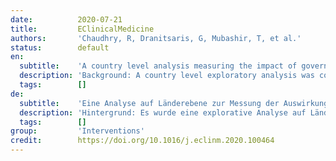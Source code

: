 ```yaml
---
date:          2020-07-21
title:         EClinicalMedicine
authors:       'Chaudhry, R, Dranitsaris, G, Mubashir, T, et al.'
status:        default
en:
  subtitle:    'A country level analysis measuring the impact of government actions, country preparedness and socioeconomic factors on COVID-19 mortality and related health outcomes'
  description: 'Background: A country level exploratory analysis was conducted to assess the impact of timing and type of national health policy/actions undertaken towards COVID-19 mortality and related health outcomes. Methods: Information on COVID-19 policies and health outcomes were extracted from websites and country specific sources. Data collection included the government’s action, level of national preparedness, and country specific socioeconomic factors. Data was collected from the top 50 countries ranked by number of cases. Multivariable negative binomial regression was used to identify factors associated with COVID-19 mortality and related health outcomes. Findings: Increasing COVID-19 caseloads were associated with countries with higher obesity (adjusted rate ratio [RR]=1.06; 95%CI: 1.011.11), median population age (RR=1.10; 95%CI: 1.051.15) and longer time to border closures from the first reported case (RR=1.04; 95%CI: 1.011.08). Increased mortality per million was significantly associated with higher obesity prevalence (RR=1.12; 95%CI: 1.061.19) and per capita gross domestic product (GDP) (RR=1.03; 95%CI: 1.001.06). Reduced income dispersion reduced mortality (RR=0.88; 95%CI: 0.830.93) and the number of critical cases (RR=0.92; 95% CI: 0.870.97). Rapid border closures, full lockdowns, and wide-spread testing were not associated with COVID-19 mortality per million people. However, full lockdowns (RR=2.47: 95%CI: 1.085.64) and reduced country vulnerability to biological threats (i.e. high scores on the global health security scale for risk environment) (RR=1.55; 95%CI: 1.132.12) were significantly associated with increased patient recovery rates. Interpretation: In this exploratory analysis, low levels of national preparedness, scale of testing and population characteristics were associated with increased national case load and overall mortality'
  tags:        []
de:
  subtitle:    'Eine Analyse auf Länderebene zur Messung der Auswirkungen von Regierungsmaßnahmen, Bereitschaft des Landes und sozioökonomische Faktoren auf die COVID-19-Mortalität und damit zusammenhängende Gesundheitsergebnisse'
  description: 'Hintergrund: Es wurde eine explorative Analyse auf Länderebene durchgeführt, um die Auswirkungen des Zeitpunkts und der Art der nationalen Gesundheitspolitik bzw. der ergriffenen Maßnahmen auf die COVID-19-Sterblichkeit und die damit verbundenen Gesundheitsergebnisse zu bewerten. Methoden: Informationen über die COVID-19-Politik und die gesundheitlichen Ergebnisse wurden von Websites und länderspezifischen Quellen entnommen. Die Datenerhebung umfasste die Maßnahmen der Regierung, den Grad der nationalen Bereitschaft und länderspezifische sozioökonomische Faktoren. Die Daten wurden von den 50 Ländern gesammelt, die in der Rangfolge der Anzahl der Fälle an erster Stelle stehen. Mittels multivariabler negativer binomialer Regression wurden Faktoren ermittelt, die mit der COVID-19-Mortalität und den damit verbundenen gesundheitlichen Folgen in Zusammenhang stehen. Ergebnisse: Steigende COVID-19-Fallzahlen wurden mit Ländern mit höherer Fettleibigkeit (bereinigtes Ratenverhältnis [RR]=1,06; 95%CI: 1,011,11), höherem Durchschnittsalter der Bevölkerung (RR=1,10; 95%CI: 1,051,15) und längerer Zeit bis zur Grenzschließungen ab dem ersten gemeldeten Fall (RR=1,04; 95%CI: 1,011,08). Eine höhere Sterblichkeit pro Million war signifikant mit einer höheren Adipositas-Prävalenz (RR=1,12; 95%CI: 1,061,19) und einem höheren Pro-Kopf-Bruttoinlandsprodukt (BIP) (RR=1,12; 95%CI: 1,061,19) verbunden. Bruttoinlandsprodukt (BIP) (RR=1,03; 95%CI: 1,001,06). Eine geringere Einkommensstreuung reduzierte die Sterblichkeit (RR=0,88; 95%CI: 0,830,93) und die Zahl der kritischen Fälle (RR=0,92; 95% CI: 0,870,97). Schnelle Grenzschließungen, vollständige Abriegelungen und breit angelegte Tests wurden nicht mit der COVID-19-Sterblichkeit pro Million Menschen in Verbindung gebracht. Vollständige Abriegelungen (RR=2,47; 95%CI: 1,085,64) und eine geringere Anfälligkeit des Landes für biologische Bedrohungen (d. h. hohe Punktzahlen auf der globalen Gesundheitssicherheitsskala für das Risikoumfeld) (RR=1,55; 95%CI: 1,132,12) waren jedoch signifikant mit einer höheren Genesungsrate der Patienten verbunden. Auswertung: In dieser explorativen Analyse waren niedrige Niveaus der nationalen Bereitschaft, des Umfangs der Tests und der Bevölkerungsmerkmale mit einer erhöhten nationalen Fallzahl und Gesamtsterblichkeit verbunden.' 
  tags:        []
group:         'Interventions'
credit:        https://doi.org/10.1016/j.eclinm.2020.100464
---
```

